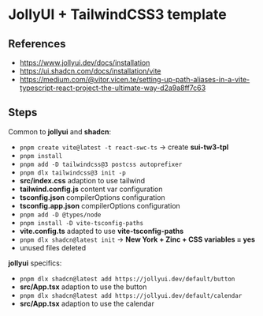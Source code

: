 # JollyUI + TailwindCSS3 template

## References

- https://www.jollyui.dev/docs/installation
- https://ui.shadcn.com/docs/installation/vite
- https://medium.com/@vitor.vicen.te/setting-up-path-aliases-in-a-vite-typescript-react-project-the-ultimate-way-d2a9a8ff7c63

## Steps

Common to **jollyui** and **shadcn**:

- `pnpm create vite@latest -t react-swc-ts` → create **sui-tw3-tpl**
- `pnpm install`
- `pnpm add -D tailwindcss@3 postcss autoprefixer`
- `pnpm dlx tailwindcss@3 init -p`
- **src/index.css** adaption to use tailwind
- **tailwind.config.js** content var configuration
- **tsconfig.json** compilerOptions configuration
- **tsconfig.app.json** compilerOptions configuration
- `pnpm add -D @types/node`
- `pnpm install -D vite-tsconfig-paths`
- **vite.config.ts** adapted to use **vite-tsconfig-paths**
- `pnpm dlx shadcn@latest init` → **New York + Zinc + CSS variables = yes**
- unused files deleted

**jollyui** specifics:

- `pnpm dlx shadcn@latest add https://jollyui.dev/default/button`
- **src/App.tsx** adaption to use the button
- `pnpm dlx shadcn@latest add https://jollyui.dev/default/calendar`
- **src/App.tsx** adaption to use the calendar
